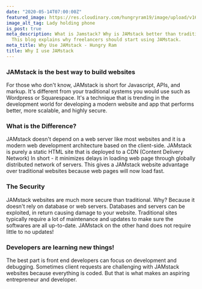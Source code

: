 ```yaml
---
date: "2020-05-14T07:00:00Z"
featured_image: https://res.cloudinary.com/hungryram19/image/upload/v1628214718/hungryram/contact-hungry-ram_antytx.jpg
image_alt_tag: Lady holding phone
is_post: true
meta_description: What is Jamstack? Why is JAMstack better than traditional websites?
  This blog explains why freelancers should start using JAMstack.
meta_title: Why Use JAMstack - Hungry Ram
title: Why I use JAMstack
---
```

### JAMstack is the best way to build websites

For those who don't know, JAMstack is short for Javascript, APIs, and markup. It's different from your traditional systems you would use such as Wordpress or Squarespace. It's a technique that is trending in the development world for developing a modern website and app that performs better, more scalable, and highly secure.

### What is the Difference?

JAMstack doesn't depend on a web server like most websites and it is a modern web development architecture based on the client-side. JAMstack is purely a static HTML site that is deployed to a CDN (Content Delivery Network) In short - it minimizes delays in loading web page through globally distributed network of servers. This gives a JAMstack website advantage over traditional websites because web pages will now load fast.

### The Security

JAMstack websites are much more secure than traditional. Why? Because it doesn't rely on database or web servers. Databases and servers can be exploited, in return causing damage to your website. Traditional sites typically require a lot of maintenance and updates to make sure the softwares are all up-to-date. JAMstack on the other hand does not require little to no updates!

### Developers are learning new things!

The best part is front end developers can focus on development and debugging. Sometimes client requests are challenging with JAMstack websites because everything is coded. But that is what makes an aspiring entrepreneur and developer.